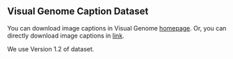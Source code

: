 ## Visual Genome Caption Dataset  

You can download image captions in Visual Genome [homepage](https://homes.cs.washington.edu/~ranjay/visualgenome/api.html). Or, you can directly download image captions in [link](https://homes.cs.washington.edu/~ranjay/visualgenome/data/dataset/region_descriptions.json.zip).

We use Version 1.2 of dataset.  